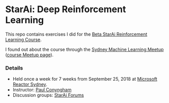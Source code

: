 # StarAi: Deep Reinforcement Learning

This repo contains exercises I did for the
[Beta StarAi Reinforcement Learning Course][].

I found out about the course through the [Sydney Machine Learning Meetup][]
([course Meetup page][StarAi Deep Reinforcement Learning Course Meetup page]).

### Details

- Held once a week for 7 weeks from September 25, 2018 at
  [Microsoft Reactor Sydney][].
- Instructor: [Paul Conyngham][]
- Discussion groups: [StarAi Forums][]

[Beta StarAi Reinforcement Learning Course]: https://sites.google.com/view/starai-course-beta/lessons-preview
[StarAi Deep Reinforcement Learning Course Meetup page]: https://www.meetup.com/Sydney-Machine-Learning/events/253667418/
[StarAi Forums]: http://forums.starai.io/
[Microsoft Reactor Sydney]: https://developer.microsoft.com/en-us/reactor/#ReactorSydney
[Paul Conyngham]: https://twitter.com/paul_conyngham
[Sydney Machine Learning Meetup]: https://www.meetup.com/Sydney-Machine-Learning/
